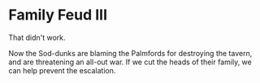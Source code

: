 # Family Feud III

That didn't work.

Now the Sod-dunks are blaming the Palmfords for destroying the tavern, and are threatening an all-out war. If we cut the heads of their family, we can help prevent the escalation.